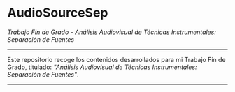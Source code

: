 # AudioSourceSep
*Trabajo Fin de Grado - Análisis Audiovisual de Técnicas Instrumentales: Separación de Fuentes*
***
Este repositorio recoge los contenidos desarrollados para mi Trabajo Fin de Grado, titulado: *"Análisis Audiovisual de Técnicas Instrumentales: Separación de Fuentes"*.
***
